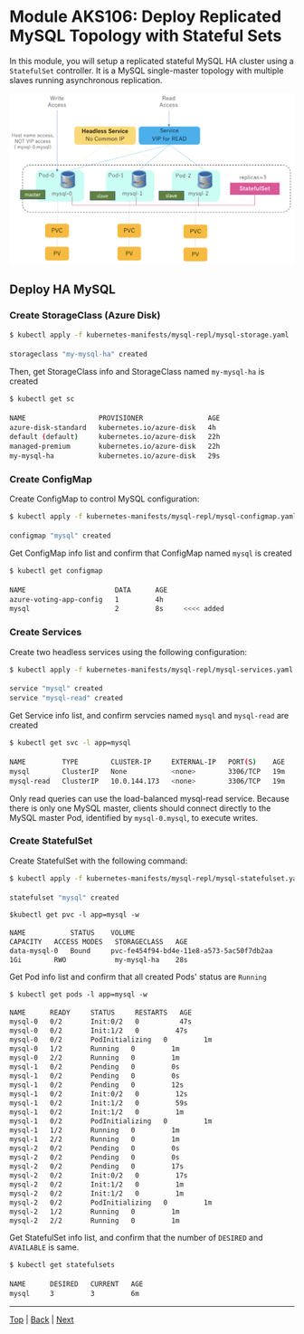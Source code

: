 # Module AKS106: Deploy Replicated MySQL Topology with Stateful Sets

In this module, you will setup a replicated stateful MySQL HA cluster using a `StatefulSet` controller. It is a MySQL single-master topology with multiple slaves running asynchronous replication.

![](../assets/statefulset-mysql-ha.png)

## Deploy HA MySQL

### Create StorageClass (Azure Disk)

```sh
$ kubectl apply -f kubernetes-manifests/mysql-repl/mysql-storage.yaml

storageclass "my-mysql-ha" created
```
Then, get StorageClass info and StorageClass named `my-mysql-ha` is created

```sh
$ kubectl get sc

NAME                  PROVISIONER                AGE
azure-disk-standard   kubernetes.io/azure-disk   4h
default (default)     kubernetes.io/azure-disk   22h
managed-premium       kubernetes.io/azure-disk   22h
my-mysql-ha           kubernetes.io/azure-disk   29s
```

### Create ConfigMap

Create ConfigMap to control MySQL configuration: 

```sh 
$ kubectl apply -f kubernetes-manifests/mysql-repl/mysql-configmap.yaml

configmap "mysql" created
```

Get ConfigMap info list and confirm that ConfigMap named `mysql` is created

```sh 
$ kubectl get configmap

NAME                      DATA      AGE
azure-voting-app-config   1         4h
mysql                     2         8s     <<<< added
```

### Create Services

Create two headless services using the following configuration:

```sh
$ kubectl apply -f kubernetes-manifests/mysql-repl/mysql-services.yaml

service "mysql" created
service "mysql-read" created
```

Get Service info list, and confirm servcies named `mysql` and `mysql-read` are created

```sh
$ kubectl get svc -l app=mysql

NAME         TYPE        CLUSTER-IP     EXTERNAL-IP   PORT(S)    AGE
mysql        ClusterIP   None           <none>        3306/TCP   19m
mysql-read   ClusterIP   10.0.144.173   <none>        3306/TCP   19m
```

Only read queries can use the load-balanced mysql-read service. Because there is only one MySQL master, clients should connect directly to the MySQL master Pod, identified by `mysql-0.mysql`, to execute writes.

### Create StatefulSet

Create StatefulSet with the following command:

```sh
$ kubectl apply -f kubernetes-manifests/mysql-repl/mysql-statefulset.yaml

statefulset "mysql" created
```
```
$kubectl get pvc -l app=mysql -w

NAME           STATUS    VOLUME                                     CAPACITY   ACCESS MODES   STORAGECLASS   AGE
data-mysql-0   Bound     pvc-fe454f94-bd4e-11e8-a573-5ac50f7db2aa   1Gi        RWO            my-mysql-ha    28s
```

Get Pod info list and confirm that all created Pods' status are `Running`

```
$ kubectl get pods -l app=mysql -w

NAME      READY     STATUS     RESTARTS   AGE
mysql-0   0/2       Init:0/2   0          47s
mysql-0   0/2       Init:1/2   0         47s
mysql-0   0/2       PodInitializing   0         1m
mysql-0   1/2       Running   0         1m
mysql-0   2/2       Running   0         1m
mysql-1   0/2       Pending   0         0s
mysql-1   0/2       Pending   0         0s
mysql-1   0/2       Pending   0         12s
mysql-1   0/2       Init:0/2   0         12s
mysql-1   0/2       Init:1/2   0         59s
mysql-1   0/2       Init:1/2   0         1m
mysql-1   0/2       PodInitializing   0         1m
mysql-1   1/2       Running   0         1m
mysql-1   2/2       Running   0         1m
mysql-2   0/2       Pending   0         0s
mysql-2   0/2       Pending   0         0s
mysql-2   0/2       Pending   0         17s
mysql-2   0/2       Init:0/2   0         17s
mysql-2   0/2       Init:1/2   0         1m
mysql-2   0/2       Init:1/2   0         1m
mysql-2   0/2       PodInitializing   0         1m
mysql-2   1/2       Running   0         1m
mysql-2   2/2       Running   0         1m
```

Get StatefulSet info list, and  confirm that the number of `DESIRED` and `AVAILABLE` is same.

```sh
$ kubectl get statefulsets

NAME      DESIRED   CURRENT   AGE
mysql     3         3         6m
```


---
[Top](../README.md) | [Back](aks-105-scaleout.md) | [Next](aks-107-monitoring-logging.md)
